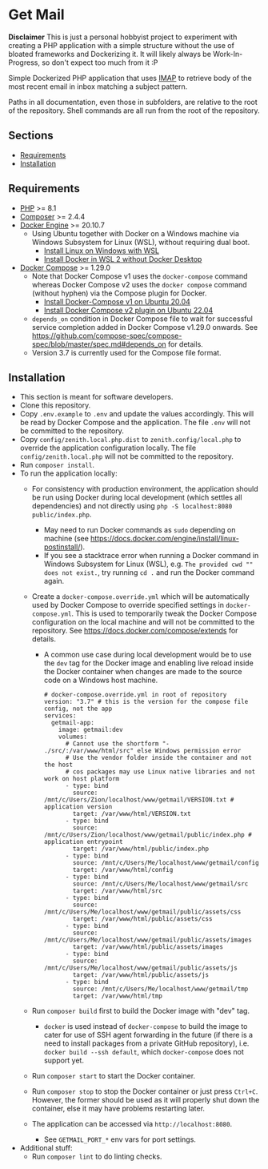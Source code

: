 # Get Mail

**Disclaimer** This is just a personal hobbyist project to experiment with
creating a PHP application with a simple structure without the use of bloated
frameworks and Dockerizing it. It will likely always be Work-In-Progress, so
don't expect too much from it :P

Simple Dockerized PHP application that uses
[IMAP](https://en.wikipedia.org/wiki/Internet_Message_Access_Protocol)
to retrieve body of the most recent email in inbox matching a subject pattern.

Paths in all documentation, even those in subfolders, are relative to the root
of the repository. Shell commands are all run from the root of the repository.

## Sections
- [Requirements](#requirements)
- [Installation](#installation)

## Requirements
- [PHP](https://www.php.net/) >= 8.1
- [Composer](https://getcomposer.org/) >= 2.4.4
- [Docker Engine](https://docs.docker.com/engine/release-notes/) >= 20.10.7
    + Using Ubuntu together with Docker on a Windows machine via
      Windows Subsystem for Linux (WSL), without requiring dual boot.
        * [Install Linux on Windows with WSL](https://docs.microsoft.com/en-us/windows/wsl/install)
        * [Install Docker in WSL 2 without Docker Desktop](https://nickjanetakis.com/blog/install-docker-in-wsl-2-without-docker-desktop)
- [Docker Compose](https://docs.docker.com/compose/release-notes/) >= 1.29.0
    + Note that Docker Compose v1 uses the `docker-compose` command whereas
      Docker Compose v2 uses the `docker compose` command (without hyphen) via
      the Compose plugin for Docker.
        * [Install Docker-Compose v1 on Ubuntu 20.04](https://www.digitalocean.com/community/tutorials/how-to-install-and-use-docker-compose-on-ubuntu-20-04)
        * [Install Docker Compose v2 plugin on Ubuntu 22.04](https://www.digitalocean.com/community/tutorials/how-to-install-and-use-docker-compose-on-ubuntu-22-04)
    + `depends_on` condition in Docker Compose file to wait for successful
      service completion added in Docker Compose v1.29.0 onwards. See
      https://github.com/compose-spec/compose-spec/blob/master/spec.md#depends_on
      for details.
    + Version 3.7 is currently used for the Compose file format.

## Installation
- This section is meant for software developers.
- Clone this repository.
- Copy `.env.example` to `.env` and update the values accordingly. This will be
  read by Docker Compose and the application. The file `.env` will not be
  committed to the repository.
- Copy `config/zenith.local.php.dist` to `zenith.config/local.php` to override
  the application configuration locally. The file `config/zenith.local.php`
  will not be committed to the repository.
- Run `composer install`.
- To run the application locally:
    + For consistency with production environment, the application should be run
      using Docker during local development (which settles all dependencies)
      and not directly using `php -S localhost:8080 public/index.php`.
        * May need to run Docker commands as `sudo` depending on machine
          (see https://docs.docker.com/engine/install/linux-postinstall/).
        * If you see a stacktrace error when running a Docker command in
          Windows Subsystem for Linux (WSL),
          e.g. `The provided cwd "" does not exist.`,
          try running `cd .` and run the Docker command again.
    + Create a `docker-compose.override.yml` which will be automatically used by
      Docker Compose to override specified settings in `docker-compose.yml`.
      This is used to temporarily tweak the Docker Compose configuration on the
      local machine and will not be committed to the repository. See
      https://docs.docker.com/compose/extends for details.
        * A common use case during local development would be to use the `dev`
          tag for the Docker image and enabling live reload inside the Docker
          container when changes are made to the source code on a Windows host
          machine.

          ```
          # docker-compose.override.yml in root of repository
          version: "3.7" # this is the version for the compose file config, not the app
          services:
            getmail-app:
              image: getmail:dev
              volumes:
                # Cannot use the shortform "- ./src/:/var/www/html/src" else Windows permission error
                # Use the vendor folder inside the container and not the host
                # cos packages may use Linux native libraries and not work on host platform
                - type: bind
                  source: /mnt/c/Users/Zion/localhost/www/getmail/VERSION.txt # application version
                  target: /var/www/html/VERSION.txt
                - type: bind
                  source: /mnt/c/Users/Zion/localhost/www/getmail/public/index.php # application entrypoint
                  target: /var/www/html/public/index.php
                - type: bind
                  source: /mnt/c/Users/Me/localhost/www/getmail/config
                  target: /var/www/html/config
                - type: bind
                  source: /mnt/c/Users/Me/localhost/www/getmail/src
                  target: /var/www/html/src
                - type: bind
                  source: /mnt/c/Users/Me/localhost/www/getmail/public/assets/css
                  target: /var/www/html/public/assets/css
                - type: bind
                  source: /mnt/c/Users/Me/localhost/www/getmail/public/assets/images
                  target: /var/www/html/public/assets/images
                - type: bind
                  source: /mnt/c/Users/Me/localhost/www/getmail/public/assets/js
                  target: /var/www/html/public/assets/js
                - type: bind
                  source: /mnt/c/Users/Me/localhost/www/getmail/tmp
                  target: /var/www/html/tmp
          ```

    + Run `composer build` first to build the Docker image with "dev" tag.
        * `docker` is used instead of `docker-compose` to build the image to
          cater for use of SSH agent forwarding in the future (if there is a
          need to install packages from a private GitHub repository),
          i.e. `docker build --ssh default`, which `docker-compose`
          does not support yet.
    + Run `composer start` to start the Docker container.
    + Run `composer stop` to stop the Docker container or just press `Ctrl+C`.
      However, the former should be used as it will properly shut down the
      container, else it may have problems restarting later.
    + The application can be accessed via `http://localhost:8080`.
        * See `GETMAIL_PORT_*` env vars for port settings.
- Additional stuff:
    + Run `composer lint` to do linting checks.
